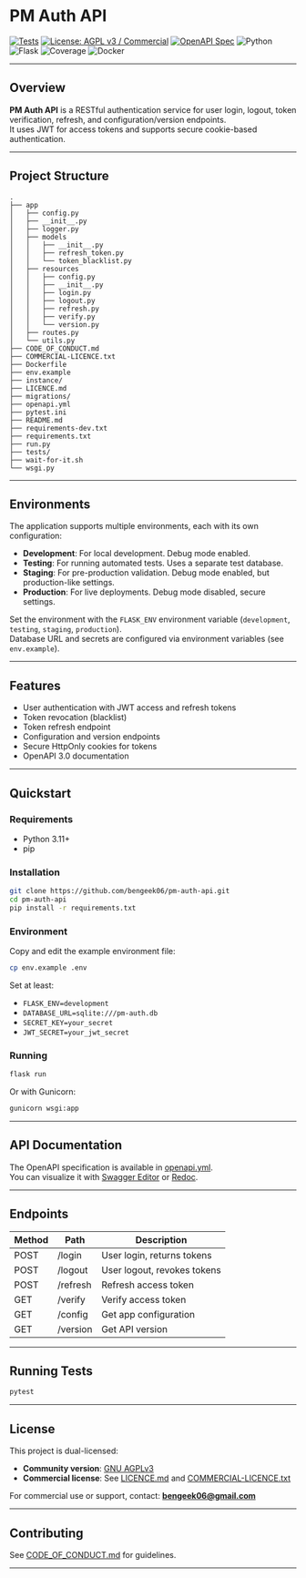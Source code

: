# PM Auth API

[![Tests](https://github.com/bengeek06/pm-auth-api/actions/workflows/python-app.yml/badge.svg)](https://github.com/bengeek06/pm-auth-api/actions)
[![License: AGPL v3 / Commercial](https://img.shields.io/badge/license-AGPLv3%20%2F%20Commercial-blue)](LICENCE.md)
[![OpenAPI Spec](https://img.shields.io/badge/OpenAPI-3.0-blue.svg)](openapi.yml)
![Python](https://img.shields.io/badge/python-3.8%2B-blue.svg)
![Flask](https://img.shields.io/badge/flask-%3E=2.0-green.svg)
![Coverage](https://img.shields.io/badge/coverage-pytest-green.svg)
![Docker](https://img.shields.io/badge/docker-ready-blue.svg)


---

## Overview

**PM Auth API** is a RESTful authentication service for user login, logout, token verification, refresh, and configuration/version endpoints.  
It uses JWT for access tokens and supports secure cookie-based authentication.

---

## Project Structure

```
.
├── app
│   ├── config.py
│   ├── __init__.py
│   ├── logger.py
│   ├── models
│   │   ├── __init__.py
│   │   ├── refresh_token.py
│   │   └── token_blacklist.py
│   ├── resources
│   │   ├── config.py
│   │   ├── __init__.py
│   │   ├── login.py
│   │   ├── logout.py
│   │   ├── refresh.py
│   │   ├── verify.py
│   │   └── version.py
│   ├── routes.py
│   └── utils.py
├── CODE_OF_CONDUCT.md
├── COMMERCIAL-LICENCE.txt
├── Dockerfile
├── env.example
├── instance/
├── LICENCE.md
├── migrations/
├── openapi.yml
├── pytest.ini
├── README.md
├── requirements-dev.txt
├── requirements.txt
├── run.py
├── tests/
├── wait-for-it.sh
└── wsgi.py
```

---

## Environments

The application supports multiple environments, each with its own configuration:

- **Development**: For local development. Debug mode enabled.
- **Testing**: For running automated tests. Uses a separate test database.
- **Staging**: For pre-production validation. Debug mode enabled, but production-like settings.
- **Production**: For live deployments. Debug mode disabled, secure settings.

Set the environment with the `FLASK_ENV` environment variable (`development`, `testing`, `staging`, `production`).  
Database URL and secrets are configured via environment variables (see `env.example`).

---

## Features

- User authentication with JWT access and refresh tokens
- Token revocation (blacklist)
- Token refresh endpoint
- Configuration and version endpoints
- Secure HttpOnly cookies for tokens
- OpenAPI 3.0 documentation

---

## Quickstart

### Requirements

- Python 3.11+
- pip

### Installation

```bash
git clone https://github.com/bengeek06/pm-auth-api.git
cd pm-auth-api
pip install -r requirements.txt
```

### Environment

Copy and edit the example environment file:

```bash
cp env.example .env
```

Set at least:

- `FLASK_ENV=development`
- `DATABASE_URL=sqlite:///pm-auth.db`
- `SECRET_KEY=your_secret`
- `JWT_SECRET=your_jwt_secret`

### Running

```bash
flask run
```

Or with Gunicorn:

```bash
gunicorn wsgi:app
```

---

## API Documentation

The OpenAPI specification is available in [openapi.yml](openapi.yml).  
You can visualize it with [Swagger Editor](https://editor.swagger.io/) or [Redoc](https://redocly.github.io/redoc/).

---

## Endpoints

| Method | Path      | Description                    |
|--------|-----------|--------------------------------|
| POST   | /login    | User login, returns tokens     |
| POST   | /logout   | User logout, revokes tokens    |
| POST   | /refresh  | Refresh access token           |
| GET    | /verify   | Verify access token            |
| GET    | /config   | Get app configuration          |
| GET    | /version  | Get API version                |

---

## Running Tests

```bash
pytest
```

---

## License

This project is dual-licensed:

- **Community version**: [GNU AGPLv3](https://www.gnu.org/licenses/agpl-3.0.html)
- **Commercial license**: See [LICENCE.md](LICENCE.md) and [COMMERCIAL-LICENCE.txt](COMMERCIAL-LICENCE.txt)

For commercial use or support, contact: **bengeek06@gmail.com**

---

## Contributing

See [CODE_OF_CONDUCT.md](CODE_OF_CONDUCT.md) for guidelines.

---

